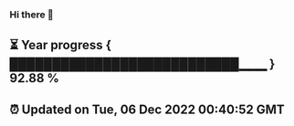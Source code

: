 ### Hi there 👋
⏳ Year progress { ███████████████████████████▁▁▁ } 92.88 %
---
⏰ Updated on Tue, 06 Dec 2022 00:40:52 GMT
---
